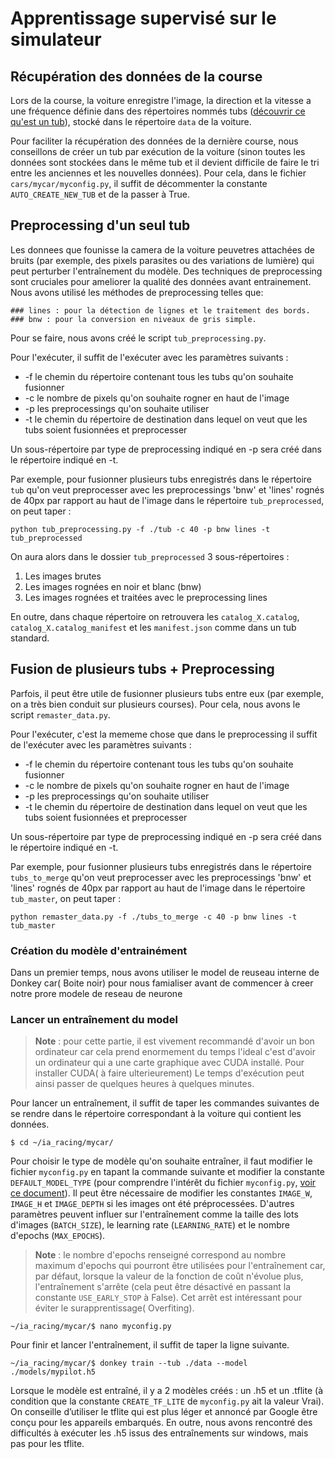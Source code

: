 # Apprentissage supervisé sur le simulateur 

## Récupération des données de la course
Lors de la course, la voiture enregistre l'image, la direction et la vitesse a une fréquence définie dans des répertoires nommés tubs ([découvrir ce qu'est un tub](https://github.com/Rom-1T/ia_racing_imt/tree/main/integration/mycar)), stocké dans le répertoire ```data``` de la voiture.

Pour faciliter la récupération des données de la dernière course, nous conseillons de créer un tub par exécution de la voiture (sinon toutes les données sont stockées dans le même tub et il devient difficile de faire le tri entre les anciennes et les nouvelles données). Pour cela, dans le fichier ```cars/mycar/myconfig.py```, il suffit de décommenter la constante ```AUTO_CREATE_NEW_TUB``` et de la passer à True.

## Preprocessing d'un seul tub

Les donnees que founisse la camera de la voiture peuvetres attachées de bruits (par exemple, des pixels parasites ou des variations de lumière) qui peut perturber l'entraînement du modèle. Des techniques de preprocessing sont cruciales pour ameliorer la qualité des données avant entrainement.
Nous avons utilisé les méthodes de preprocessing telles que:

    ### lines : pour la détection de lignes et le traitement des bords.
    ### bnw : pour la conversion en niveaux de gris simple.

Pour se faire, nous avons créé le script ```tub_preprocessing.py```.

Pour l'exécuter, il suffit de l'exécuter avec les paramètres suivants :

- -f le chemin du répertoire contenant tous les tubs qu'on souhaite fusionner
- -c le nombre de pixels qu'on souhaite rogner en haut de l'image
- -p les preprocessings qu'on souhaite utiliser
- -t le chemin du répertoire de destination dans lequel on veut que les tubs soient fusionnées et preprocesser

Un sous-répertoire par type de preprocessing indiqué en -p sera créé dans le répertoire indiqué en -t.

Par exemple, pour fusionner plusieurs tubs enregistrés dans le répertoire ```tub``` qu'on veut preprocesser avec les preprocessings 'bnw' et 'lines' rognés de 40px par rapport au haut de l'image dans le répertoire ```tub_preprocessed```, on peut taper :

```
python tub_preprocessing.py -f ./tub -c 40 -p bnw lines -t tub_preprocessed
```

On aura alors dans le dossier ```tub_preprocessed``` 3 sous-répertoires :

1. Les images brutes
2. Les images rognées en noir et blanc (bnw)
3. Les images rognées et traitées avec le preprocessing lines

En outre, dans chaque répertoire on retrouvera les ```catalog_X.catalog```, ```catalog_X.catalog_manifest``` et les ```manifest.json``` comme dans un tub standard.


## Fusion de plusieurs tubs + Preprocessing

Parfois, il peut être utile de fusionner plusieurs tubs entre eux (par exemple, on a très bien conduit sur plusieurs courses). Pour cela, nous avons  le script ```remaster_data.py```.

Pour l'exécuter, c'est la mememe chose que dans le preprocessing il suffit de l'exécuter avec les paramètres suivants :

- -f le chemin du répertoire contenant tous les tubs qu'on souhaite fusionner
- -c le nombre de pixels qu'on souhaite rogner en haut de l'image
- -p les preprocessings qu'on souhaite utiliser
- -t le chemin du répertoire de destination dans lequel on veut que les tubs soient fusionnées et preprocesser

Un sous-répertoire par type de preprocessing indiqué en -p sera créé dans le répertoire indiqué en -t.

Par exemple, pour fusionner plusieurs tubs enregistrés dans le répertoire ```tubs_to_merge``` qu'on veut preprocesser avec les preprocessings 'bnw' et 'lines' rognés de 40px par rapport au haut de l'image dans le répertoire ```tub_master```, on peut taper :

```
python remaster_data.py -f ./tubs_to_merge -c 40 -p bnw lines -t tub_master
```

### Création du modèle d'entrainément

Dans un premier temps, nous avons utiliser le model de reuseau interne de Donkey car( Boite noir) pour nous famialiser avant de commencer à creer notre prore modele de reseau de neurone

### Lancer un entraînement du model

> __Note__ : pour cette partie, il est vivement recommandé d'avoir un bon ordinateur car cela prend enormement du temps 
l'ideal c'est d'avoir un ordinateur qui a une carte graphique avec CUDA installé. Pour installer CUDA( à faire ulterieurement) 
Le temps d'exécution peut ainsi passer de quelques heures à quelques minutes.

Pour lancer un entraînement, il suffit de taper les commandes suivantes de se rendre dans le répertoire correspondant à la voiture qui contient les données.

```
$ cd ~/ia_racing/mycar/
```

Pour choisir le type de modèle qu'on souhaite entraîner, il faut modifier le fichier ```myconfig.py``` en tapant la commande suivante et modifier la constante ```DEFAULT_MODEL_TYPE``` (pour comprendre l'intérêt du fichier ```myconfig.py```, [voir ce document](https://github.com/Rom-1T/ia_racing_imt/tree/main/integration/mycar)). Il peut être nécessaire de modifier les constantes ```IMAGE_W```, ```IMAGE_H``` et ```IMAGE_DEPTH``` si les images ont été préprocessées. D'autres paramètres peuvent influer sur l'entraînement comme la taille des lots d'images (```BATCH_SIZE```), le learning rate (```LEARNING_RATE```) et le nombre d'epochs (```MAX_EPOCHS```).

> __Note__ : le nombre d'epochs renseigné correspond au nombre maximum d'epochs qui pourront être utilisées pour l'entraînement car, par défaut, lorsque la valeur de la fonction de coût n'évolue plus, l'entraînement s'arrête (cela peut être désactivé en passant la constante ```USE_EARLY_STOP``` à False). Cet arrêt est intéressant pour éviter le surapprentissage( Overfiting).

```
~/ia_racing/mycar/$ nano myconfig.py
```

Pour finir et lancer l'entraînement, il suffit de taper la ligne suivante.

```
~/ia_racing/mycar/$ donkey train --tub ./data --model ./models/mypilot.h5
````

Lorsque le modèle est entraîné, il y a 2 modèles créés : un .h5 et un .tflite (à condition que la constante ```CREATE_TF_LITE``` de ```myconfig.py``` ait la valeur Vrai). On conseille d’utiliser le tflite qui est plus léger et annoncé par Google être conçu pour les appareils embarqués. En outre, nous avons rencontré des difficultés à exécuter les .h5 issus des entraînements sur windows, mais pas pour les tflite.


